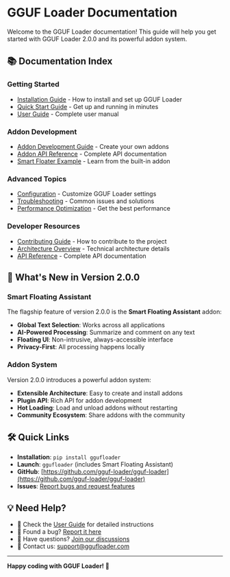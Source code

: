 # GGUF Loader Documentation

Welcome to the GGUF Loader documentation! This guide will help you get started with GGUF Loader 2.0.0 and its powerful addon system.

## 📚 Documentation Index

### Getting Started
- [Installation Guide](installation.md) - How to install and set up GGUF Loader
- [Quick Start Guide](quick-start.md) - Get up and running in minutes
- [User Guide](user-guide.md) - Complete user manual

### Addon Development
- [Addon Development Guide](addon-development.md) - Create your own addons
- [Addon API Reference](addon-api.md) - Complete API documentation
- [Smart Floater Example](smart-floater-example.md) - Learn from the built-in addon

### Advanced Topics
- [Configuration](configuration.md) - Customize GGUF Loader settings
- [Troubleshooting](troubleshooting.md) - Common issues and solutions
- [Performance Optimization](performance.md) - Get the best performance

### Developer Resources
- [Contributing Guide](contributing.md) - How to contribute to the project
- [Architecture Overview](architecture.md) - Technical architecture details
- [API Reference](api-reference.md) - Complete API documentation

## 🚀 What's New in Version 2.0.0

### Smart Floating Assistant
The flagship feature of version 2.0.0 is the **Smart Floating Assistant** addon:

- **Global Text Selection**: Works across all applications
- **AI-Powered Processing**: Summarize and comment on any text
- **Floating UI**: Non-intrusive, always-accessible interface
- **Privacy-First**: All processing happens locally

### Addon System
Version 2.0.0 introduces a powerful addon system:

- **Extensible Architecture**: Easy to create and install addons
- **Plugin API**: Rich API for addon development
- **Hot Loading**: Load and unload addons without restarting
- **Community Ecosystem**: Share addons with the community

## 🛠️ Quick Links

- **Installation**: `pip install ggufloader`
- **Launch**: `ggufloader` (includes Smart Floating Assistant)
- **GitHub**: [https://github.com/gguf-loader/gguf-loader](https://github.com/gguf-loader/gguf-loader)
- **Issues**: [Report bugs and request features](https://github.com/gguf-loader/gguf-loader/issues)

## 💡 Need Help?

- 📖 Check the [User Guide](user-guide.md) for detailed instructions
- 🐛 Found a bug? [Report it here](https://github.com/gguf-loader/gguf-loader/issues)
- 💬 Have questions? [Join our discussions](https://github.com/gguf-loader/gguf-loader/discussions)
- 📧 Contact us: support@ggufloader.com

---

**Happy coding with GGUF Loader! 🎉**